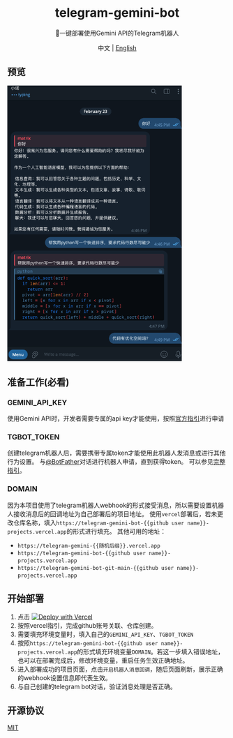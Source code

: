 <h1 align="center">telegram-gemini-bot</h1>

<p align="center">
🔨一键部署使用Gemini API的Telegram机器人
</p>

<p align="center">
中文 | <a href="README.en.md">English</a>
</p>

## 预览
<img src="screenshot/chat.png" alt="chat" width="400"/>

## 准备工作(必看)
### GEMINI_API_KEY
使用Gemini API时，开发者需要专属的api key才能使用，按照[官方指引](https://ai.google.dev/tutorials/web_quickstart?hl=zh-cn#set-up-project)进行申请
### TGBOT_TOKEN
创建telegram机器人后，需要携带专属token才能使用此机器人发消息或进行其他行为设置。
与[@BotFather](https://t.me/botfather)对话进行机器人申请，直到获得token。
可以参见[完整指引](https://core.telegram.org/bots/tutorial)。

### DOMAIN
因为本项目使用了telegram机器人webhook的形式接受消息，所以需要设置机器人接收消息后的回调地址为自己部署后的项目地址。
使用`vercel`部署后，若未更改仓库名称，填入`https://telegram-gemini-bot-{{github user name}}-projects.vercel.app`的形式进行填充。
其他可用的地址：
+ `https://telegram-gemini-{{随机后缀}}.vercel.app`
+ `https://telegram-gemini-bot-{{github user name}}-projects.vercel.app`
+ `https://telegram-gemini-bot-git-main-{{github user name}}-projects.vercel.app`

## 开始部署
1. 点击 [![Deploy with Vercel](https://vercel.com/button)](https://vercel.com/new/clone?repository-url=https%3A%2F%2Fgithub.com%2Fxsymphony%2Ftelegram-gemini-bot&env=GEMINI_API_KEY,TGBOT_TOKEN,DOMAIN&demo-title=Telegram%20Gemini%20Bot&demo-url=https%3A%2F%2Ftelegram-gemini-bot-ten.vercel.app%2F) 
2. 按照vercel指引，完成github账号关联、仓库创建。
3. 需要填充环境变量时，填入自己的`GEMINI_API_KEY`、`TGBOT_TOKEN`
4. 按照`https://telegram-gemini-bot-{{github user name}}-projects.vercel.app`的形式填充环境变量`DOMAIN`。若这一步填入错误地址，也可以在部署完成后，修改环境变量，重启任务生效正确地址。
5. 进入部署成功的项目页面，点击`开启机器人消息回调`，随后页面刷新，展示正确的webhook设置信息即代表生效。
6. 与自己创建的telegram bot对话，验证消息处理是否正确。


## 开源协议

[MIT](https://opensource.org/license/mit/)